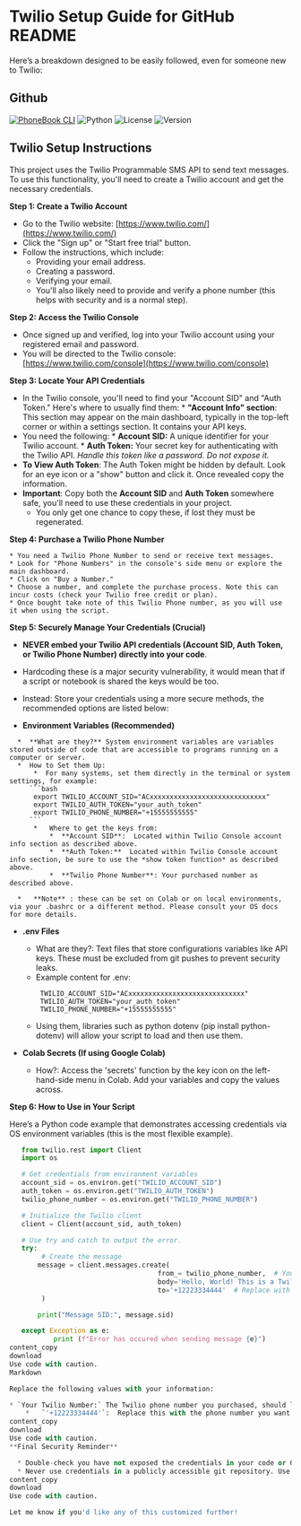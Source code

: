 # Twilio Setup Guide for GitHub README

Here’s a breakdown designed to be easily followed, even for someone new to Twilio:

## Github

[![PhoneBook CLI](https://img.shields.io/badge/PhoneBook-CLI-yellow?logo=whatsapp&logoColor=white)](https://github.com/davidtkeane/PhoneBook-CLI)
![Python](https://img.shields.io/badge/Python-3.7%2B-blue?logo=python) ![License](https://img.shields.io/badge/License-MIT-green?logo=opensourceinitiative) 
![Version](https://img.shields.io/badge/Version-2.0-orange?logo=v)


## Twilio Setup Instructions

This project uses the Twilio Programmable SMS API to send text messages. To use this functionality, you'll need to create a Twilio account and get the necessary credentials.

**Step 1: Create a Twilio Account**

   *   Go to the Twilio website: [https://www.twilio.com/](https://www.twilio.com/)
   *   Click the "Sign up" or "Start free trial" button.
   *   Follow the instructions, which include:
        *   Providing your email address.
        *   Creating a password.
        *   Verifying your email.
        *   You'll also likely need to provide and verify a phone number (this helps with security and is a normal step).

**Step 2: Access the Twilio Console**

   *   Once signed up and verified, log into your Twilio account using your registered email and password.
   *   You will be directed to the Twilio console: [https://www.twilio.com/console](https://www.twilio.com/console)

**Step 3: Locate Your API Credentials**

   *   In the Twilio console, you'll need to find your "Account SID" and "Auth Token." Here's where to usually find them:
      *   **"Account Info" section**: This section may appear on the main dashboard, typically in the top-left corner or within a settings section. It contains your API keys.
   *   You need the following:
      *   **Account SID:** A unique identifier for your Twilio account.
      *   **Auth Token:** Your secret key for authenticating with the Twilio API. *Handle this token like a password. Do not expose it.*
   *   **To View Auth Token**: The Auth Token might be hidden by default. Look for an eye icon or a "show" button and click it. Once revealed copy the information.
   *   **Important**: Copy both the **Account SID** and **Auth Token** somewhere safe, you'll need to use these credentials in your project.
       *  You only get one chance to copy these, if lost they must be regenerated.

**Step 4: Purchase a Twilio Phone Number**

    * You need a Twilio Phone Number to send or receive text messages.
    * Look for "Phone Numbers" in the console's side menu or explore the main dashboard.
    * Click on "Buy a Number."
    * Choose a number, and complete the purchase process. Note this can incur costs (check your Twilio free credit or plan).
    * Once bought take note of this Twilio Phone number, as you will use it when using the script.

**Step 5: Securely Manage Your Credentials (Crucial)**

   *   **NEVER embed your Twilio API credentials (Account SID, Auth Token, or Twilio Phone Number) directly into your code**.
   *   Hardcoding these is a major security vulnerability, it would mean that if a script or notebook is shared the keys would be too.

   *   Instead: Store your credentials using a more secure methods, the recommended options are listed below:

   *   **Environment Variables (Recommended)**

      *  **What are they?** System environment variables are variables stored outside of code that are accessible to programs running on a computer or server.
      *  How to Set them Up:
          *  For many systems, set them directly in the terminal or system settings, for example:
         ```bash
          export TWILIO_ACCOUNT_SID="ACxxxxxxxxxxxxxxxxxxxxxxxxxxxxx"
          export TWILIO_AUTH_TOKEN="your_auth_token"
          export TWILIO_PHONE_NUMBER="+15555555555"
         ```
          *   Where to get the keys from:
              *  **Account SID**:  Located within Twilio Console account info section as described above.
              *  **Auth Token:**  Located within Twilio Console account info section, be sure to use the *show token function* as described above.
              *  **Twilio Phone Number**: Your purchased number as described above.

      *   **Note** : these can be set on Colab or on local environments, via your .bashrc or a different method. Please consult your OS docs for more details.

   *  **.env Files**
         * What are they?: Text files that store configurations variables like API keys. These must be excluded from git pushes to prevent security leaks.
         * Example content for .env:
            ```text
             TWILIO_ACCOUNT_SID="ACxxxxxxxxxxxxxxxxxxxxxxxxxxxxx"
             TWILIO_AUTH_TOKEN="your_auth_token"
             TWILIO_PHONE_NUMBER="+15555555555"
            ```
      * Using them, libraries such as python dotenv (pip install python-dotenv) will allow your script to load and then use them.

   *   **Colab Secrets (If using Google Colab)**
          *   How?: Access the 'secrets' function by the key icon on the left-hand-side menu in Colab. Add your variables and copy the values across.

**Step 6: How to Use in Your Script**

Here’s a Python code example that demonstrates accessing credentials via OS environment variables (this is the most flexible example).

 ```python
    from twilio.rest import Client
    import os

    # Get credentials from environment variables
    account_sid = os.environ.get("TWILIO_ACCOUNT_SID")
    auth_token = os.environ.get("TWILIO_AUTH_TOKEN")
    twilio_phone_number = os.environ.get("TWILIO_PHONE_NUMBER")

    # Initialize the Twilio client
    client = Client(account_sid, auth_token)

    # Use try and catch to output the error.
    try:
         # Create the message
        message = client.messages.create(
                                      from_= twilio_phone_number,  # Your purchased Twilio Number.
                                      body='Hello, World! This is a Twilio message.', # Change message as needed
                                      to='+12223334444'  # Replace with the recipient phone number.
         )

        print("Message SID:", message.sid)

    except Exception as e:
            print (f"Error has occured when sending message {e}")
content_copy
download
Use code with caution.
Markdown

Replace the following values with your information:

* `Your Twilio Number:` The Twilio phone number you purchased, should look something like "+12223334444"
     *   `'+12223334444'`:  Replace this with the phone number you want to send a text message to.
content_copy
download
Use code with caution.
**Final Security Reminder**

   * Double-check you have not exposed the credentials in your code or GitHub repo
   * Never use credentials in a publicly accessible git repository. Use .env to avoid storing them directly into your script, but ensure that they do not commit as well (i.e by adding to the .gitignore).
content_copy
download
Use code with caution.

Let me know if you'd like any of this customized further!